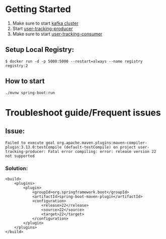 
# Getting Started

1. Make sure to start [kafka cluster](https://github.com/siddharth-nandagopal/kafka-kraft-cluster)
2. Start [user-tracking-producer](https://github.com/siddharth-nandagopal/kafka-broker-eda-app/tree/development/user-tracking-producer)
3. Make sure to start [user-tracking-consumer](https://github.com/siddharth-nandagopal/kafka-broker-eda-app/tree/development/user-tracking-consumer)

## Setup Local Registry:
```
$ docker run -d -p 5000:5000 --restart=always --name registry registry:2
```

## How to start
```
./mvnw spring-boot:run
```


# Troubleshoot guide/Frequent issues

## Issue:
```
Failed to execute goal org.apache.maven.plugins:maven-compiler-plugin:3.13.0:testCompile (default-testCompile) on project user-tracking-producer: Fatal error compiling: error: release version 22 not supported
```
### Solution:
```
<build>
	<plugins>
		<plugin>
			<groupId>org.springframework.boot</groupId>
			<artifactId>spring-boot-maven-plugin</artifactId>
			<configuration>
				<release>22</release>
				<source>22</source>
				<target>22</target>
			</configuration>
		</plugin>
	</plugins>
</build>
```